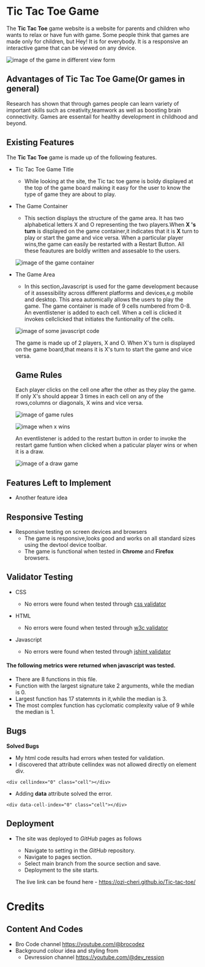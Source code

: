 # Tic Tac Toe Game
The **Tic Tac Toe** game website is a website for parents and children who wants to relax or have fun with game. Some people think that games are made only for children, but Hey! It is for everybody. It is a responsive  an interactive game that can be viewed on any device.

![image of the game in different view form](assets/images/screenshot7.png)

## Advantages of Tic Tac Toe Game(Or games in general)

Research has shown that through games people can learn variety of important skills such as creativity,teamwork as well as boosting brain connectivity. Games are essentail for healthy development in childhood and beyond.
## Existing Features
The **Tic Tac Toe** game is made up of the following features.

* Tic Tac Toe Game Title
  * While looking at the site, the Tic tac toe  game is boldy displayed at the top of the game board making it easy for the user to know the type of game they are about to play.

* The Game Container
  * This section displays the structure of the game area. It has two alphabetical letters X and O representing the two players.When  **X 's turn** is displayed on the game container,it indicates that it is **X** turn to play or start the game and vice versa. When a particular player wins,the game can easily be restarted with a Restart Button. All these feautures are boldly written and assesable to the users.
  
  ![image of the game container](assets/images/screenshot8.png)

* The Game Area
  * In this section,Javascript is used for the game development because of it assessibility across different platforms and devices,e.g mobile and desktop. This area automically allows the users to play the game. The game container is made of 9 cells numbered from 0-8. An eventlistener is added to each cell. When a cell is clicked it invokes cellclicked that initiates the funtionality of the cells.
  
  ![image of some javascript code](assets/images/screenshot3.png) 
  
  The game is made up of 2 players, X and O. When X's turn is displayed on the game board,that means it is X's turn to start the game and vice versa.
  ## Game Rules
  Each player clicks on the cell one after the other as they play the game. If only X's should appear 3 times in each cell on any of the rows,columns or diagonals, X wins and vice versa.

  ![image of game rules](assets/images/screenshot9.png)
  
  
  ![image when x wins](assets/images/screenshot6.png) 
  
  
  An eventlistener is added to the restart button in order to invoke the restart game funtion when clicked when a paticular player wins or when it is a draw.
  
  ![image of a draw game](assets/images/screenshot1.png)
  
## Features Left to Implement

* Another feature idea

## Responsive Testing

* Responsive testing on screen devices and browsers
  * The game is responsive,looks good and works on all standard sizes using the devtool device toolbar.
  * The game is functional when tested in **Chrome** and **Firefox** browsers.

## Validator Testing 

* CSS
  * No errors were found when tested through [css validator](https://jigsaw.w3.org) 

* HTML
  * No errors were found when tested through [w3c validator](https://validator.w3.org) 

* Javascript
  * No errors were found when tested through [jshint validator](https://jshint.com)
#### The following metrics were returned when javascript was tested.
   * There are 8 functions in this file.
   * Function with the largest signature take 2 arguments, while the median is 0.
   * Largest function has 17 statemnts in it,while the median is 3.
   * The most complex function has cyclomatic complexity value of 9 while the median is 1.

## Bugs 
**Solved Bugs** 
* My html code results had errors when tested for validation.
* I discovered that attribute cellindex was not allowed directly on element div.
```
<div cellindex="0" class="cell"></div>
```
* Adding **data** attribute solved the error.
```
<div data-cell-index="0" class="cell"></div>
```



## Deployment
* The site was deployed to *GitHub* pages as follows
  * Navigate to setting in the *GitHub* repository.
  * Navigate to pages section.
  * Select main branch from the source section and save.
  * Deployment to the site starts.

  The live link can be found here - <https://ozi-cheri.github.io/Tic-tac-toe/>

# Credits 

## Content And Codes
* Bro Code channel <https://youtube.com/@brocodez>
* Background colour idea and styling from
  * Devression channel <https://youtube.com/@dev_ression>


  
